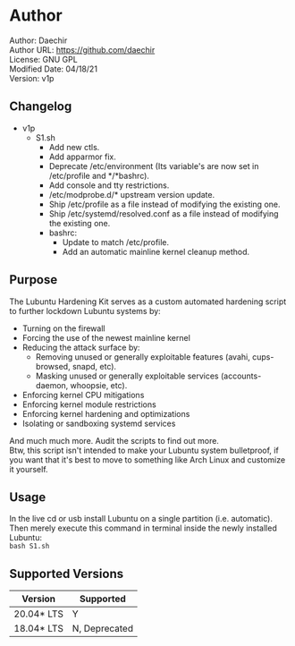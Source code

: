 # Author
Author: Daechir <br/>
Author URL: https://github.com/daechir <br/>
License: GNU GPL <br/>
Modified Date: 04/18/21 <br/>
Version: v1p


## Changelog
+ v1p
  * S1.sh
    + Add new ctls.
    + Add apparmor fix.
    + Deprecate /etc/environment (Its variable's are now set in /etc/profile and */*bashrc).
    + Add console and tty restrictions.
    + /etc/modprobe.d/* upstream version update.
    + Ship /etc/profile as a file instead of modifying the existing one.
    + Ship /etc/systemd/resolved.conf as a file instead of modifying the existing one.
    + bashrc:
      * Update to match /etc/profile.
      * Add an automatic mainline kernel cleanup method.


## Purpose
The Lubuntu Hardening Kit serves as a custom automated hardening script to further lockdown Lubuntu systems by:
+ Turning on the firewall
+ Forcing the use of the newest mainline kernel
+ Reducing the attack surface by:
	* Removing unused or generally exploitable features (avahi, cups-browsed, snapd, etc).
	* Masking unused or generally exploitable services (accounts-daemon, whoopsie, etc).
+ Enforcing kernel CPU mitigations
+ Enforcing kernel module restrictions
+ Enforcing kernel hardening and optimizations
+ Isolating or sandboxing systemd services

And much much more. Audit the scripts to find out more. <br/>
Btw, this script isn't intended to make your Lubuntu system bulletproof, if you want that it's best to move to something like Arch Linux and customize it yourself.


## Usage
In the live cd or usb install Lubuntu on a single partition (i.e. automatic).<br/>
Then merely execute this command in terminal inside the newly installed Lubuntu:<br/>
`bash S1.sh`


## Supported Versions
| Version | Supported |
| --- | --- |
| 20.04* LTS | Y |
| 18.04* LTS | N, Deprecated |


